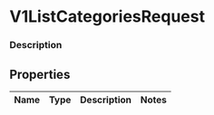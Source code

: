 
# V1ListCategoriesRequest

### Description



## Properties
Name | Type | Description | Notes
------------ | ------------- | ------------- | -------------




